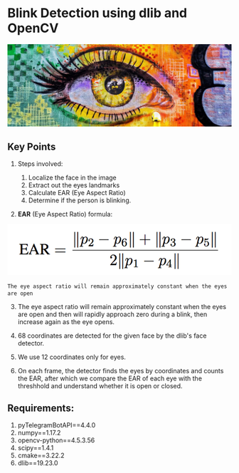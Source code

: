 # Blink Detection using dlib and OpenCV

![EYE](photo1.jpeg)

## **Key Points**
1. Steps involved:
    1. Localize the face in the image
    2. Extract out the eyes landmarks
    3. Calculate EAR (Eye Aspect Ratio)
    4. Determine if the person is blinking.

2. **EAR** (Eye Aspect Ratio) formula:

![EAR FORMULA](photo2.png)

    The eye aspect ratio will remain approximately constant when the eyes are open

3. The eye aspect ratio will remain approximately constant when the eyes are open
and then will rapidly approach zero during a blink, then increase again as the eye opens.

4. 68 coordinates are detected for the given face by the dlib's face detector.

5. We use 12 coordinates only for eyes.

6. On each frame, the detector finds the eyes by coordinates and counts the EAR, after which we compare the EAR of each eye with the threshhold and understand whether it is open or closed.

## **Requirements**:
1. pyTelegramBotAPI==4.4.0
2. numpy==1.17.2
3. opencv-python==4.5.3.56
4. scipy==1.4.1
5. cmake==3.22.2
6. dlib==19.23.0
 

